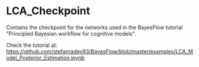 # LCA_Checkpoint
Contains the checkpoint for the networks used in the BayesFlow tutorial "Principled Bayesian workflow for cognitive models".

Check the tutorial at: https://github.com/stefanradev93/BayesFlow/blob/master/examples/LCA_Model_Posterior_Estimation.ipynb
